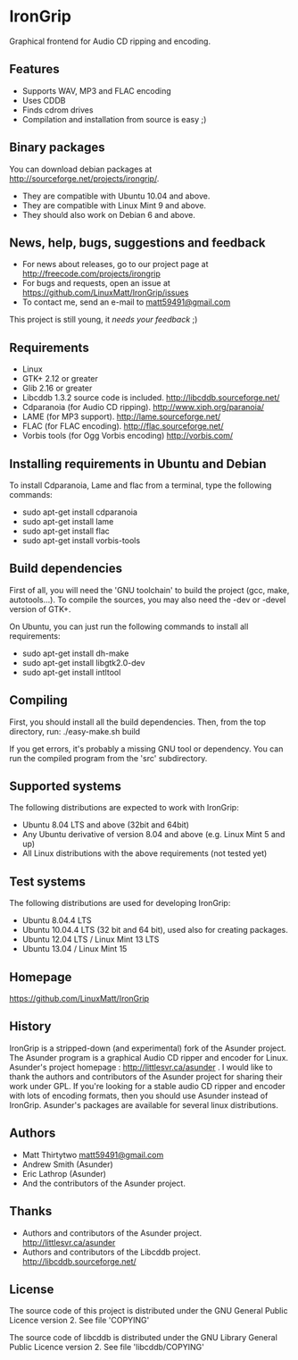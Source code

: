 IronGrip
========
Graphical frontend for Audio CD ripping and encoding.

Features
--------
- Supports WAV, MP3 and FLAC encoding
- Uses CDDB
- Finds cdrom drives
- Compilation and installation from source is easy ;)

Binary packages
---------------
You can download debian packages at http://sourceforge.net/projects/irongrip/.
- They are compatible with Ubuntu 10.04 and above.
- They are compatible with Linux Mint 9 and above.
- They should also work on Debian 6 and above.

News, help, bugs, suggestions and feedback
------------------------------------------
- For news about releases, go to our project page at http://freecode.com/projects/irongrip
- For bugs and requests, open an issue at https://github.com/LinuxMatt/IronGrip/issues
- To contact me, send an e-mail to <matt59491@gmail.com>

This project is still young, it *needs your feedback* ;)

Requirements
------------
- Linux
- GTK+ 2.12 or greater
- Glib 2.16 or greater
- Libcddb 1.3.2 source code is included.
  http://libcddb.sourceforge.net/
- Cdparanoia (for Audio CD ripping).
  http://www.xiph.org/paranoia/
- LAME (for MP3 support).
  http://lame.sourceforge.net/
- FLAC (for FLAC encoding).
  http://flac.sourceforge.net/
- Vorbis tools (for Ogg Vorbis encoding)
  http://vorbis.com/

Installing requirements in Ubuntu and Debian
--------------------------------------------
To install Cdparanoia, Lame and flac from a terminal, type the following commands:
- sudo apt-get install cdparanoia
- sudo apt-get install lame
- sudo apt-get install flac
- sudo apt-get install vorbis-tools

Build dependencies
------------------
First of all, you will need the 'GNU toolchain' to build the project (gcc, make, autotools...).
To compile the sources, you may also need the -dev or -devel version of GTK+.

On Ubuntu, you can just run the following commands to install all requirements:
- sudo apt-get install dh-make
- sudo apt-get install libgtk2.0-dev
- sudo apt-get install intltool

Compiling
---------
First, you should install all the build dependencies.
Then, from the top directory, run:
./easy-make.sh build

If you get errors, it's probably a missing GNU tool or dependency.
You can run the compiled program from the 'src' subdirectory.

Supported systems
-----------------
The following distributions are expected to work with IronGrip:
- Ubuntu 8.04 LTS and above (32bit and 64bit)
- Any Ubuntu derivative of version 8.04 and above (e.g. Linux Mint 5 and up)
- All Linux distributions with the above requirements (not tested yet)

Test systems
------------
The following distributions are used for developing IronGrip:
- Ubuntu 8.04.4 LTS
- Ubuntu 10.04.4 LTS (32 bit and 64 bit), used also for creating packages.
- Ubuntu 12.04 LTS / Linux Mint 13 LTS
- Ubuntu 13.04 / Linux Mint 15

Homepage
--------
https://github.com/LinuxMatt/IronGrip

History
-------
IronGrip is a stripped-down (and experimental) fork of the Asunder project.
The Asunder program is a graphical Audio CD ripper and encoder for Linux.
Asunder's project homepage : http://littlesvr.ca/asunder .
I would like to thank the authors and contributors of the Asunder project for sharing their work under GPL.
If you're looking for a stable audio CD ripper and encoder with lots of encoding formats, then you should use Asunder instead of IronGrip.
Asunder's packages are available for several linux distributions.

Authors
-------
- Matt Thirtytwo <matt59491@gmail.com>
- Andrew Smith (Asunder)
- Eric Lathrop (Asunder)
- And the contributors of the Asunder project.

Thanks
------
- Authors and contributors of the Asunder project. http://littlesvr.ca/asunder
- Authors and contributors of the Libcddb project. http://libcddb.sourceforge.net/

License
-------
The source code of this project is distributed under the GNU General Public Licence version 2.
See file 'COPYING'

The source code of libcddb is distributed under the GNU Library General Public Licence version 2.
See file 'libcddb/COPYING'

